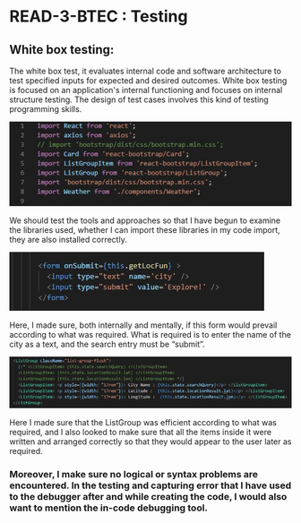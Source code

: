 # READ-3-BTEC : Testing

## White box testing:

The white box test, it evaluates internal code and software architecture to test specified inputs for expected and desired outcomes. White box testing is focused on an application's internal functioning and focuses on internal structure testing. The design of test cases involves this kind of testing programming skills.

![one](TestingIMG/1.JPG)

We should test the tools and approaches so that I have begun to examine the libraries used, whether I can import these libraries in my code import, they are also installed correctly.

![two](TestingIMG/2.JPG)

Here, I made sure, both internally and mentally, if this form would prevail according to what was required. What is required is to enter the name of the city as a text, and the search entry must be “submit”.

![three](TestingIMG/3.JPG)

Here I made sure that the ListGroup was efficient according to what was required, and I also looked to make sure that all the items inside it were written and arranged correctly so that they would appear to the user later as required.

### Moreover, I make sure no logical or syntax problems are encountered. In the testing and capturing error that I have used to the debugger after and while creating the code, I would also want to mention the in-code debugging tool.